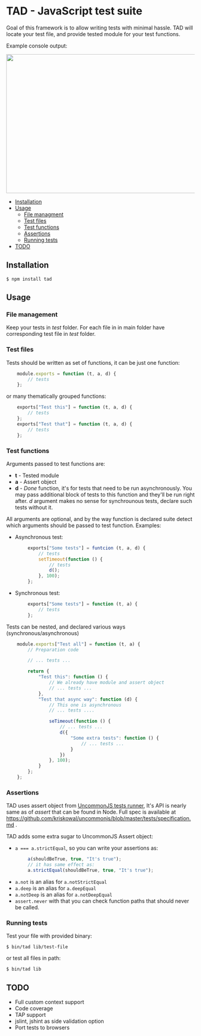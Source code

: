 # TAD - JavaScript test suite

Goal of this framework is to allow writing tests with minimal hassle.
TAD will locate your test file, and provide tested module for your test functions.

Example console output:

<img src="http://medyk.org/tad.png" border="0" width="718" height="370" />

* [Installation](#installation)
* [Usage](#usage)
	* [File managment](#usage-file-management)
	* [Test files](#usage-test-files)
	* [Test functions](#usage-test-functions)
	* [Assertions](#usage-assertions)
	* [Running tests](#usage-running-tests)
* [TODO](#todo)

<a name="installation" />

## Installation

	$ npm install tad

<a name="usage" />

## Usage

<a name="usage-file-management" />

### File management

Keep your tests in _test_ folder. For each file in in main folder have corresponding test file in
_test_ folder.

<a name="usage-test-files" />

### Test files

Tests should be written as set of functions, it can be just one function:
```js
	module.exports = function (t, a, d) {
		// tests
	};
```
or many thematically grouped functions:
```js
	exports["Test this"] = function (t, a, d) {
		// tests
	};
	exports["Test that"] = function (t, a, d) {
		// tests
	};
```
<a name="usage-test-functions" />

### Test functions

Arguments passed to test functions are:

* __t__ - Tested module
* __a__ - Assert object
* __d__ - _Done_ function, it's for tests that need to be run asynchronously.
You may pass additional block of tests to this
function and they'll be run right after. _d_ argument makes no sense for
synchrounous tests, declare such tests without it.

All arguments are optional, and by the way function is declared suite detect
which arguments should be passed to test function. Examples:

* Asynchronous test:
```js
		exports["Some tests"] = funtcion (t, a, d) {
			// tests
			setTimeout(function () {
				// tests
				d();
			}, 100);
		};
```
* Synchronous test:
```js
		exports["Some tests"] = function (t, a) {
			// tests
		};
```
Tests can be nested, and declared various ways (synchronous/asynchronous)
```js
	module.exports["Test all"] = function (t, a) {
		// Preparation code

		// ... tests ...

		return {
			"Test this": function () {
				// We already have module and assert object
				// ... tests ...
			},
			"Test that async way": function (d) {
				// This one is asynchronous
				// ... tests ....

				seTimeout(function () {
					// ... tests ...
					d({
						"Some extra tests": function () {
							// ... tests ...
						}
					})
				}, 100);
			}
		};
	};
```
<a name="usage-assertions" />

### Assertions

TAD uses assert object from [UncommonJS tests runner](https://github.com/Gozala/test-commonjs/),
It's API is nearly same as of _assert_ that can be found in Node. Full spec is available at 
https://github.com/kriskowal/uncommonjs/blob/master/tests/specification.md .

TAD adds some extra sugar to UncommonJS Assert object:

* `a === a.strictEqual`, so you can write your assertions as:
```js
		a(shouldBeTrue, true, "It's true");
		// it has same effect as:
		a.strictEqual(shouldBeTrue, true, "It's true");
```
* `a.not` is an alias for `a.notStrictEqual`
* `a.deep` is an alias for `a.deepEqual`
* `a.notDeep` is an alias for `a.notDeepEqual`
* `assert.never` with that you can check function paths that should never be called.

<a name="usage-running-tests" />

### Running tests

Test your file with provided binary:

	$ bin/tad lib/test-file

or test all files in path:

	$ bin/tad lib

<a name="todo" />

## TODO

* Full custom context support
* Code coverage
* TAP support
* jslint, jshint as side validation option
* Port tests to browsers